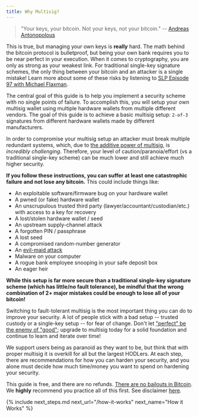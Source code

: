 ```yaml
---
title: Why Multisig?
---
```



> "Your keys, your bitcoin. Not your keys, not your bitcoin."
-- [Andreas Antonopolous](https://www.youtube.com/watch?v=vt-zXEsJ61U)


This is true, but managing your own keys is **really** hard.
The math behind the bitcoin protocol is bulletproof, but being your own bank requires you to be near perfect in your execution.
When it comes to cryptography, you are only as strong as your weakest link.
For traditional single-key signature schemes, the only thing between your bitcoin and an attacker is a single mistake!
Learn more about some of these risks by listening to [SLP Episode 97 with Michael Flaxman](https://stephanlivera.com/episode/97/).

The central goal of this guide is to help you implement a security scheme with no single points of failure.
To accomplish this, you will setup your own multisig wallet using multiple hardware wallets from multiple different vendors.
The goal of this guide is to achieve a basic multisig setup: `2-of-3` signatures from different hardware wallets made by different manufacturers.

In order to compromise your multisig setup an attacker must break multiple redundant systems, which, due to [the additive power of multisig](https://twitter.com/mflaxman/status/1146813775380647937), is _incredibly challenging_.
Therefore, your level of caution/paranoia/effort (vs a traditional single-key scheme) can be much lower and still achieve much higher security.

**If you follow these instructions, you can suffer at least one catastrophic failure and not lose any bitcoin.**
This could include things like:

* An exploitable software/firmware bug on your hardware wallet
* A pwned (or fake) hardware wallet
* An unscrupulous trusted third party (lawyer/accountant/custodian/etc.) with access to a key for recovery
* A lost/stolen hardware wallet / seed
* An upstream supply-channel attack
* A forgotten PIN / passphrase
* A lost seed
* A compromised random-number generator
* An [evil-maid attack](https://en.wikipedia.org/wiki/Evil_maid_attack)
* Malware on your computer
* A rogue bank employee snooping in your safe deposit box
* An eager heir

**While this setup is far more secure than a traditional single-key signature scheme (which has little/no fault tolerance), be mindful that the wrong combination of 2+ major mistakes could be enough to lose all of your bitcoin!**

Switching to fault-tolerant multisig is the most important thing you can do to improve your security.
A lot of people stick with a bad setup -- trusted custody or a single-key setup -- for fear of change.
Don't let ["perfect" be the enemy of "good"](https://en.wikipedia.org/wiki/Perfect_is_the_enemy_of_good); upgrade to multisig today for a solid foundation and continue to learn and iterate over time!

We support users being as paranoid as they want to be, but think that with proper multisig it is overkill for all but the largest HODLers.
At each step, there are recommendations for how you can harden your security, and you alone must decide how much time/money you want to spend on hardening your security.

This guide is free, and there are no refunds.
[There are no bailouts in Bitcoin](https://twitter.com/stephanlivera/status/1207802135791845376).
We **highly** recommend you practice all of this first.
See disclaimer [here](/disclaimer).


{% include next_steps.md next_url="/how-it-works" next_name="How it Works" %}
